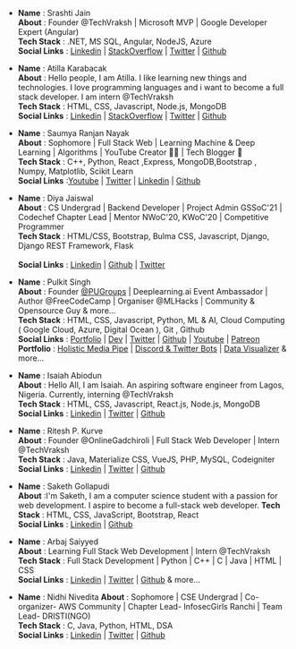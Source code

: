 <!-- - __Name__ :
 __About__ :
 __Tech Stack__ :
 __Social Links__ :
 __Portfolio__ : -->


- **Name** : Srashti Jain  
  **About** : Founder @TechVraksh | Microsoft MVP | Google Developer Expert (Angular)  
  **Tech Stack** : .NET, MS SQL, Angular, NodeJS, Azure <br/>
  **Social Links** : [Linkedin](https://www.linkedin.com/in/srashtisj/) | [StackOverflow](https://stackoverflow.com/users/6676608/srashtisj) | [Twitter](https://twitter.com/srashtisj) | [Github](https://github.com/srashtisj)

- __Name__ : Atilla Karabacak            
 __About__ : Hello people, I am Atilla. I like learning new things and technologies. I love programming languages and i want to become a full stack developer. I am intern @TechVraksh       
 __Tech Stack__ : HTML, CSS, Javascript, Node.js, MongoDB <br/>
 __Social Links__ : [Linkedin](https://www.linkedin.com/in/atilla-karabacak/) | [StackOverflow](https://stackoverflow.com/users/15620420/atilla) | [Twitter](https://twitter.com/99_atilla) | [Github](https://github.com/4tilla)

- **Name** : Saumya Ranjan Nayak  
  **About** : Sophomore | Full Stack Web | Learning Machine & Deep Learning | Algorithms | YouTube Creator 👨‍💻 | Tech Blogger 📕  
  **Tech Stack** : C++, Python, React ,Express, MongoDB,Bootstrap , Numpy, Matplotlib, Scikit Learn <br/>
  **Social Links** :[Youtube](https://www.youtube.com/channel/UCx-HdHfKu1rXgNIfNaKMsAA) | [Twitter](https://twitter.com/saumya4real) | [Linkedin](https://www.linkedin.com/in/saumya66) | [Github](https://github.com/saumya66)

- __Name__ : Diya Jaiswal    
 __About__ : CS Undergrad | Backend Developer | Project Admin GSSoC'21 | Codechef Chapter Lead | Mentor NWoC'20, KWoC'20 | Competitive Programmer <br>
 __Tech Stack__ : HTML/CSS, Bootstrap, Bulma CSS, Javascript, Django, Django REST Framework, Flask   <br/>   
 __Social Links__ : [Linkedin](https://www.linkedin.com/in/diyajaiswal11/) | [Github](https://github.com/diyajaiswal11) | [Twitter](https://twitter.com/diyajaiswal_11)

- __Name__ : Pulkit Singh             
 __About__ : Founder [@PUGroups](https) | Deeplearning.ai Event Ambassador | Author @FreeCodeCamp | Organiser @MLHacks | Community & Opensource Guy & more...       
 __Tech Stack__ : HTML, CSS, Javascript, Python, ML & AI, Cloud Computing ( Google Cloud, Azure, Digital Ocean ), Git , Github <br/>
 __Social Links__ : [Portfolio](https://pulkitsinghdev.tech) | [Dev](https://dev.to/PulkitSinghDev) | [Twitter](https://twitter.com/PulkitSinghDev) | [Github](https://github.com/PulkitSinghDev) | [Youtube](https://www.youtube.com/channel/UCWvqpm9sTcjgXLkp5Ylro-A) | [Patreon](https://www.patreon.com/pulkitsinghdev)      
 __Portfolio__ : [Holistic Media Pipe](https://codepen.io/pulkitsinghdev/full/qBRpxrj) | [Discord & Twitter Bots]() | [Data Visualizer](https://github.com/PulkitSinghDev/Web-App-for-Data-Visualisation) & more...

- __Name__ : Isaiah Abiodun         
 __About__ : Hello All, I am Isaiah. An aspiring software engineer from Lagos, Nigeria. Currently, interning @TechVraksh      
 __Tech Stack__ : HTML, CSS, Javascript, React.js, Node.js, MongoDB <br/>
 __Social Links__ : [Linkedin](https://www.linkedin.com/in/abisalde/) | [Twitter](https://twitter.com/abisalde) | [Github](https://github.com/abisalde)

- **Name** : Ritesh P. Kurve   
  **About** : Founder @OnlineGadchiroli | Full Stack Web Developer | Intern @TechVraksh  
  **Tech Stack** : Java, Materialize CSS, VueJS, PHP, MySQL, Codeigniter  <br/>
  **Social Links** : [Linkedin](https://www.linkedin.com/in/ritesh-kurve-57727a1a2)  | [Twitter](https://twitter.com/Ritesh85106128) | [Github](https://github.com/Ritesh9q)

 - __Name__ : Saketh Gollapudi           
 __About__ :I'm Saketh,  I am a computer science student with a passion for web development. I aspire to become a full-stack web developer.
 __Tech Stack__ : HTML, CSS, JavaScript, Bootstrap, React <br/>
 __Social Links__ : [Linkedin](https://www.linkedin.com/in/saketh-gollapudi-a28512164/) | [Github](https://github.com/saketh018)
 
 - **Name** : Arbaj Saiyyed  
  **About** : Learning Full Stack Web Development | Intern @TechVraksh  
  **Tech Stack** : Full Stack Development | Python | C++ | C | Java | HTML | CSS  <br/>
  **Social Links** : [Linkedin](https://www.linkedin.com/in/arbaj-saiyyed/) | [Twitter](https://twitter.com/home) | [Github](https://github.com/saiyyedarbaj) & more...

 - **Name** : Nidhi Nivedita 
  **About** : Sophomore | CSE Undergrad | Co-organizer- AWS Community | Chapter Lead- InfosecGirls Ranchi | Team Lead- DRISTI(NGO) <br/>
  **Tech Stack** : C, Java, Python, HTML, DSA  <br/>
  **Social Links** : [Linkedin](https://www.linkedin.com/in/nidhi-nivedita-a40212190/) | [Twitter](https://twitter.com/NidhiNivedita6) | [Github](https://github.com/NidhiNivedita6)
